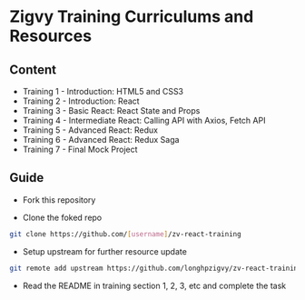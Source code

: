 # Zigvy Training Curriculums and Resources

## Content
- Training 1 - Introduction: HTML5 and CSS3
- Training 2 - Introduction: React
- Training 3 - Basic React: React State and Props
- Training 4 - Intermediate React: Calling API with Axios, Fetch API 
- Training 5 - Advanced React: Redux
- Training 6 - Advanced React: Redux Saga
- Training 7 - Final Mock Project

## Guide
- Fork this repository

- Clone the foked repo

```bash
git clone https://github.com/[username]/zv-react-training
```

- Setup upstream for further resource update

```bash
git remote add upstream https://github.com/longhpzigvy/zv-react-training
```

- Read the README in training section 1, 2, 3, etc and complete the task